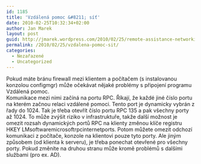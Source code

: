 ```yaml
---
id: 1185
title: 'Vzdálená pomoc &#8211; síť'
date: 2010-02-25T10:32:34+02:00
author: Jan Marek
layout: post
guid: http://jmarek.wordpress.com/2010/02/25/remote-assistance-networking
permalink: /2010/02/25/vzdalena-pomoc-sit/
categories:
  - Nezařazené
  - Uncategorized
---
```

<div id="msgcns!6E7B9216726D07B8!255" class="bvMsg">
  <div>
    Pokud máte bránu firewall mezi klientem a počítačem (s instalovanou konzolou configmgr) může očekávat nějaké problémy s připojení programu Vzdálená pomoc.
  </div>
  
  <div>
  </div>
  
  <div>
    Komunikace mezi nimi začíná na portu RPC. Říkají, že každé jiné číslo portu na kterém začnou relaci vzdálené pomoci. Tento port je dynamicky vybrán z řady do 1024. Tak je třeba otevřít číslo portu RPC 135 a pak všechny porty až 1024. To může zvýšit riziko v infrastruktuře, takže další možnost je omezit rozsah dynamických portů RPC na klienty změnou klíče registru HKEY LMsoftwaremicrosoftrpcinternetports. Potom můžete omezit odchozí komunikaci z počítače, konzole na klientovi pouze tyto porty. Ale jiným způsobem (od klienta k serveru), je třeba ponechat otevřené pro všechny porty. Pokud změníte na druhou stranu může kromě problémů s dalšími službami (pro ex. AD).
  </div>
</div>
